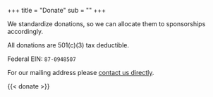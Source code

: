 +++
title = "Donate"
sub = ""
+++

We standardize donations, so we can allocate them to sponsorships accordingly. 

All donations are 501(c)(3) tax deductible.

Federal EIN: `87-0948507`

For our mailing address please [contact us directly](/contact).

{{< donate >}}
